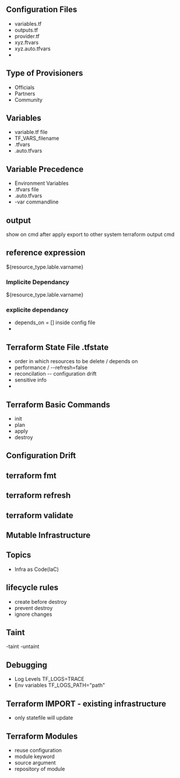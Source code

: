 ## Configuration Files
- variables.tf
- outputs.tf
- provider.tf
- xyz.ftvars
- xyz.auto.tfvars
- 
## Type of Provisioners
  - Officials
  - Partners
  - Community

## Variables
  - variable.tf file
  - TF_VARS_filename
  - .tfvars 
  - .auto.tfvars
  
## Variable Precedence
  - Environment Variables
  - .tfvars file
  - .auto.tfvars
  - -var commandline

## output

show on cmd after apply
export to other system
terraform output  cmd

## reference expression

${resource_type.lable.varname}

### Implicite Dependancy
${resource_type.lable.varname}

### explicite dependancy
- depends_on = [] inside config file
-

## Terraform State File .tfstate
  - order in which resources to be delete / depends on 
  - performance / --refresh=false
  - reconcilation -- configuration drift
  - sensitive info
  - 
## Terraform Basic Commands
- init
- plan
- apply
- destroy


## Configuration Drift

## terraform fmt
## terraform refresh
## terraform validate

## Mutable Infrastructure

## Topics
  - Infra as Code(IaC)

## lifecycle rules
- create before destroy
- prevent destroy
- ignore changes


## Taint
-taint
-untaint

## Debugging
- Log Levels TF_LOGS=TRACE
- Env variables TF_LOGS_PATH="path"

## Terraform IMPORT - existing infrastructure
- only statefile will update


## Terraform Modules
- reuse configuration
- module keyword
- source argument
- repository of module
